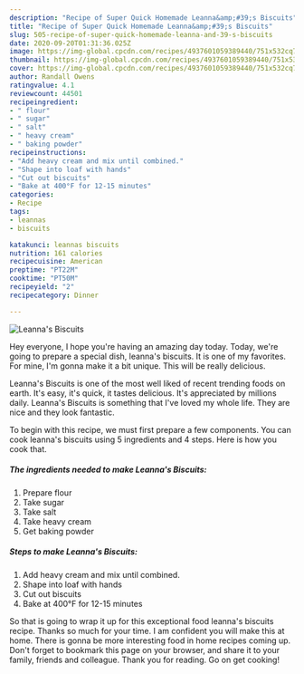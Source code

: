 ```yaml
---
description: "Recipe of Super Quick Homemade Leanna&amp;#39;s Biscuits"
title: "Recipe of Super Quick Homemade Leanna&amp;#39;s Biscuits"
slug: 505-recipe-of-super-quick-homemade-leanna-and-39-s-biscuits
date: 2020-09-20T01:31:36.025Z
image: https://img-global.cpcdn.com/recipes/4937601059389440/751x532cq70/leannas-biscuits-recipe-main-photo.jpg
thumbnail: https://img-global.cpcdn.com/recipes/4937601059389440/751x532cq70/leannas-biscuits-recipe-main-photo.jpg
cover: https://img-global.cpcdn.com/recipes/4937601059389440/751x532cq70/leannas-biscuits-recipe-main-photo.jpg
author: Randall Owens
ratingvalue: 4.1
reviewcount: 44501
recipeingredient:
- " flour"
- " sugar"
- " salt"
- " heavy cream"
- " baking powder"
recipeinstructions:
- "Add heavy cream and mix until combined."
- "Shape into loaf with hands"
- "Cut out biscuits"
- "Bake at 400°F for 12-15 minutes"
categories:
- Recipe
tags:
- leannas
- biscuits

katakunci: leannas biscuits 
nutrition: 161 calories
recipecuisine: American
preptime: "PT22M"
cooktime: "PT50M"
recipeyield: "2"
recipecategory: Dinner

---
```



![Leanna&#39;s Biscuits](https://img-global.cpcdn.com/recipes/4937601059389440/751x532cq70/leannas-biscuits-recipe-main-photo.jpg)

Hey everyone, I hope you're having an amazing day today. Today, we're going to prepare a special dish, leanna&#39;s biscuits. It is one of my favorites. For mine, I'm gonna make it a bit unique. This will be really delicious.



Leanna&#39;s Biscuits is one of the most well liked of recent trending foods on earth. It's easy, it's quick, it tastes delicious. It's appreciated by millions daily. Leanna&#39;s Biscuits is something that I've loved my whole life. They are nice and they look fantastic.


To begin with this recipe, we must first prepare a few components. You can cook leanna&#39;s biscuits using 5 ingredients and 4 steps. Here is how you cook that.

<!--inarticleads1-->

##### The ingredients needed to make Leanna&#39;s Biscuits:

1. Prepare  flour
1. Take  sugar
1. Take  salt
1. Take  heavy cream
1. Get  baking powder




<!--inarticleads2-->

##### Steps to make Leanna&#39;s Biscuits:

1. Add heavy cream and mix until combined.
1. Shape into loaf with hands
1. Cut out biscuits
1. Bake at 400°F for 12-15 minutes




So that is going to wrap it up for this exceptional food leanna&#39;s biscuits recipe. Thanks so much for your time. I am confident you will make this at home. There is gonna be more interesting food in home recipes coming up. Don't forget to bookmark this page on your browser, and share it to your family, friends and colleague. Thank you for reading. Go on get cooking!
